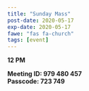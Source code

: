 ```yaml
---
title: "Sunday Mass"
post-date: 2020-05-17
exp-date: 2020-05-17
fawe: "fas fa-church"
tags: [event]
---
```

**12 PM**

**Meeting ID: 979 480 457**
<br>
**Passcode: 723 749**